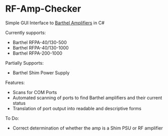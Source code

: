 # RF-Amp-Checker

Simple GUI Interface to [Barthel Amplifiers](http://www.barthel-hf.de/?lang=en) in C#

Currently supports:

- Barthel RFPA-40/130-500
- Barthel RFPA-40/130-1000
- Barthel RFPA-200-1000

Partially Supports:

- Barthel Shim Power Supply

Features:

- Scans for COM Ports
- Automated scanning of ports to find Barthel amplifiers and their current status
- Translation of port output into readable and descriptive forms

To Do:

- Correct determination of whether the amp is a Shim PSU or RF amplifier
